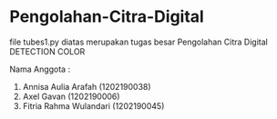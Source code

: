 # Pengolahan-Citra-Digital
file tubes1.py diatas merupakan tugas besar Pengolahan Citra Digital DETECTION COLOR

Nama Anggota :
1. Annisa Aulia Arafah    (1202190038)
2. Axel Gavan             (1202190006)
3. Fitria Rahma Wulandari (1202190045)

